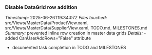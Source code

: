 ### Disable DataGrid row addition
*Timestamp:* 2025-06-26T19:34:07Z
*Files touched:* src/Views/MasterData/ProductView.xaml, src/Views/MasterData/SupplierView.xaml, TODO.md, MILESTONES.md
*Summary:* prevented inline row creation in master data grids
*Details:* - added CanUserAddRows="False" attribute
- documented task completion in TODO and MILESTONES
